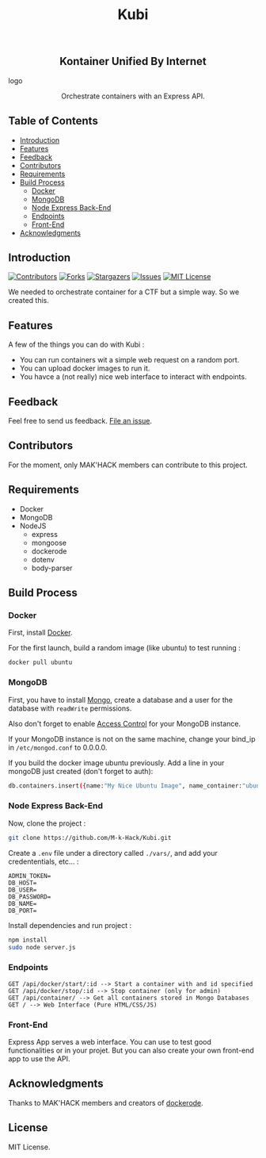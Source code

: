 <h1 align="center"> Kubi </h1> <br> 
<h2 align="center"> Kontainer Unified By Internet </h2> 

<p>logo</p>

<p align="center">
  Orchestrate containers with an Express API.
</p>

## Table of Contents

- [Introduction](#introduction)
- [Features](#features)
- [Feedback](#feedback)
- [Contributors](#contributors)
- [Requirements](#requirements)
- [Build Process](#build-process)
    - [Docker](#docker)
    - [MongoDB](#mongodb)
    - [Node Express Back-End](#node-express-back-end)
    - [Endpoints](#endpoints)
    - [Front-End](#front-end)
- [Acknowledgments](#acknowledgments)


## Introduction

[![Contributors][contributors-shield]][contributors-url]
[![Forks][forks-shield]][forks-url]
[![Stargazers][stars-shield]][stars-url]
[![Issues][issues-shield]][issues-url]
[![MIT License][license-shield]][license-url]

We needed to orchestrate container for a CTF but a simple way. So we created this.

## Features

A few of the things you can do with Kubi :

* You can run containers wit a simple web request on a random port.
* You can upload docker images to run it.
* You havce a (not really) nice web interface to interact with endpoints.

## Feedback

Feel free to send us feedback. [File an issue](https://github.com/gitpoint/git-point/issues/new).

## Contributors

For the moment, only MAK'HACK members can contribute to this project.

## Requirements

* Docker
* MongoDB
* NodeJS
    * express
    * mongoose
    * dockerode
    * dotenv
    * body-parser

## Build Process

### Docker

First, install [Docker](https://docs.docker.com/engine/install/).

For the first launch, build a random image (like ubuntu) to test running :
```
docker pull ubuntu
```

### MongoDB

First, you have to install [Mongo](https://www.mongodb.com/docs/manual/installation/), create a database and a user for the database with `readWrite` permissions.

Also don't forget to enable [Access Control](https://www.mongodb.com/docs/v4.4/tutorial/enable-authentication/) for your MongoDB instance.

If your MongoDB instance is not on the same machine, change your bind_ip in `/etc/mongod.conf` to 0.0.0.0.

If you build the docker image ubuntu previously. Add a line in your mongoDB just created (don't forget to auth):

```bash
db.containers.insert({name:"My Nice Ubuntu Image", name_container:"ubuntu", "exposed_port":22})
```

### Node Express Back-End

Now, clone the project :
```bash
git clone https://github.com/M-k-Hack/Kubi.git
```
Create a `.env` file under a directory called `./vars/`, and add your credententials, etc... :
```
ADMIN_TOKEN=
DB_HOST=
DB_USER=
DB_PASSWORD=
DB_NAME=
DB_PORT=
```

Install dependencies and run project :
```bash
npm install
sudo node server.js
```

### Endpoints
```
GET /api/docker/start/:id --> Start a container with and id specified
GET /api/docker/stop/:id --> Stop container (only for admin)
GET /api/container/ --> Get all containers stored in Mongo Databases
GET / --> Web Interface (Pure HTML/CSS/JS)
```

### Front-End
Express App serves a web interface. You can use to test good functionalities or in your projet. But you can also create your own front-end app to use the API.

## Acknowledgments

Thanks to MAK'HACK members and creators of [dockerode](https://github.com/apocas/dockerode).

## License

MIT License.


<!-- Truc lien -->
[contributors-shield]: https://img.shields.io/github/contributors/M-k-Hack/Kubi.svg?style=for-the-badge
[contributors-url]: https://github.com/M-k-Hack/Kubi/graphs/contributors
[forks-shield]: https://img.shields.io/github/forks/M-k-Hack/Kubi.svg?style=for-the-badge
[forks-url]: https://github.com/M-k-Hack/Kubi/network/members
[stars-shield]: https://img.shields.io/github/stars/M-k-Hack/Kubi.svg?style=for-the-badge
[stars-url]: https://github.com/M-k-Hack/Kubi/stargazers
[issues-shield]: https://img.shields.io/github/issues/M-k-Hack/Kubi.svg?style=for-the-badge
[issues-url]: https://github.com/M-k-Hack/Kubi/issues
[license-shield]: https://img.shields.io/github/license/M-k-Hack/Kubi.svg?style=for-the-badge
[license-url]: https://github.com/M-k-Hack/Kubi/master/LICENSE
